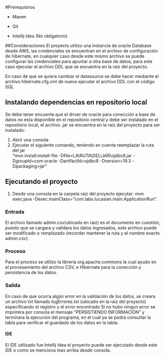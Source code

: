 #Prerequisiros
* Maven
* Git

* Intellij Idea (No obligatorio)

##Consideraciones
El proyecto utilizo una instancia de oracle Database desde AWS, las credenciales se encuentran en el archivo de 
configuración de hibernate, en cualquier caso desde este mismo archivo se puede configurar las credenciales para 
apuntar a otra base de datos, para este caso ejecutar el archivo DDL que se encuentra en la raiz del proyecto.

En caso de que se quiera cambiar el datasource se debe hacer mediante el archivo hibernate.cfg.xml de nuevo ejecutar el
archivo DDL con el código SQL

## Instalando dependencias en repositorio local
Se debe tener encuenta que el driver de oracle para conección a base de datos no esta disponible en el repositorio 
central y debe ser instalado en el repositorio local, el archivo .jar se encuentra en la raiz del proyecto para ser 
instalado: 
 1) Abrir una consola
 2) Ejecutar el siguiente comando, teniendo en cuenta reemplazar la ruta del jar  
  "mvn install:install-file -Dfile=LA\RUTA\DEL\JAR\ojdbc8.jar -DgroupId=com.oracle -DartifactId=ojdbc8 -Dversion=19.3 -Dpackaging=jar"
## Ejecutando el proyecto
 1) Desde una consola en la carpeta raiz del proyecto ejecutar:
  mvn exec:java -Dexec.mainClass="com.labs.lucasian.main.ApplicationRun".
  
### Entrada
El archivo llamado admin.csv(ubicado en raiz) es el documento en cuestión, puesto que se cargara y
validara los datos ingresados, este archivo puede ser modificado o remplazado 
(recordar mantener la ruta y el nombre exacto admin.csv).

### Proceso
Para el proceso se utilizo la libreria org.apache.commons la cual ayudo en el procesamiento del archivo CSV, e Hibernate
para la conección y persistencia de los datos. 

### Salida
En caso de que ocurra algún error en la validación de los datos, se creara un archivo 
txt llamado logErrores.txt (ubicado en la raiz del proyecto) especificando el registro y el error encontrado
Si no hubo ningun error se imprimira por consola el mensaje "PERSISTIENDO INFORMACIÓN" y terminara la ejecución
del programa, en el cual ya se podra consultar la tabla para verificar el guardado de los datos en la tabla.

#### IDE 
El IDE utilizado fue Intellij Idea el proyecto puede ser ejecutado desde este IDE o como se menciona mas arriba desde 
consola.
